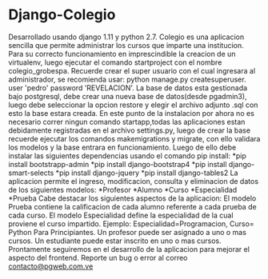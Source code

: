 # Django-Colegio
Desarrollado usando django 1.11 y python 2.7. Colegio es una aplicacion sencilla que permite administrar los cursos que imparte una institucion.
Para su correcto funcionamiento en imprescindible la creacion de un virtualenv, luego ejecutar el comando startproject con el nombre colegio_grobespa.
Recuerde crear el super usuario con el cual ingresara al administrador, se recomienda usar: python manage.py createsuperuser. user 'pedro' password 'REVELACION'.
La base de datos esta gestionada bajo postgresql, debe crear una nueva base de datos(desde pgadmin3), luego debe seleccionar la opcion restore y elegir el archivo adjunto .sql con esto la base estara creada.
En este punto de la instalacion por ahora no es necesario correr ningun comando startapp,todas las aplicaciones estan debidamente registradas en el archivo settings.py, luego de crear la base recuerde ejecutar los comandos makemigrations y migrate, con ello validara los modelos y la base entrara en funcionamiento.
Luego de ello debe instalar las siguientes dependencias usando el comando pip install:
*pip install bootstrapp-admin
*pip install django-bootstrap4
*pip install django-smart-selects
*pip install django-jquery
*pip install django-tables2
La aplicacion permite el ingreso, modificacion, consulta y eliminacion de datos de los siguientes modelos:
*Profesor
*Alumno
*Curso
*Especialidad
*Prueba
Cabe destacar los siguientes aspectos de la aplicacion:
El modelo Prueba contiene la calificacion de cada alumno referente a cada prueba de cada curso.
El modelo Especialidad define la especialidad de la cual proviene el curso impartido. Ejemplo: Especialidad=Programacion, Curso= Python Para Principiantes.
Un profesor puede ser asignado a uno o mas cursos.
Un estudiante puede estar inscrito en uno o mas cursos.
Prontamente seguiremos en el desarrollo de la aplicacion para mejorar el aspecto del frontend.
Reporte un bug o error al correo contacto@pgweb.com.ve
